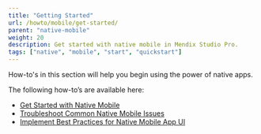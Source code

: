 ```yaml
---
title: "Getting Started"
url: /howto/mobile/get-started/
parent: "native-mobile"
weight: 20
description: Get started with native mobile in Mendix Studio Pro.
tags: ["native", "mobile", "start", "quickstart"]
---
```


How-to's in this section will help you begin using the power of native apps.

The following how-to’s are available here:

* [Get Started with Native Mobile](/howto/mobile/getting-started-with-native-mobile/)
* [Troubleshoot Common Native Mobile Issues](/howto/mobile/common-issues/)
* [Implement Best Practices for Native Mobile App UI](/howto/mobile/ui-best-practices/)